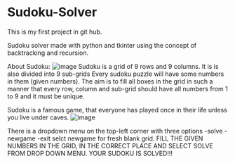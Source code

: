 # Sudoku-Solver
This is my first project in git hub.

Sudoku solver made with python and tkinter using the concept of backtracking and recursion.

About Sudoku:
               ![image](https://user-images.githubusercontent.com/77882744/131939280-9186e476-4978-4184-831f-15463c84b4ed.png)
Sudoku is a grid of 9 rows and 9 columns. It is is also divided into 9 sub-grids
Every sudoku puzzle will have some numbers in them (given numbers).
The aim is to fill all boxes in the grid in such a manner that every row, column and sub-grid should have all numbers from 1 to 9 and it must be unique.

Sudoku is a famous game, that everyone has played once in their life unless you live under caves.
               ![image](https://user-images.githubusercontent.com/77882744/131939517-d500650e-fbd1-4b42-b6e1-f04e3e196d26.png)

There is a dropdown menu on the top-left corner with three options -solve -newgame -exit
selct newgame for fresh blank grid.
FILL THE GIVEN NUMBERS IN THE GRID, IN THE CORRECT PLACE AND SELECT SOLVE FROM DROP DOWN MENU. YOUR SUDOKU IS SOLVED!!!
